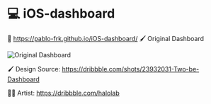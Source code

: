 # 💻 iOS-dashboard
🔗 https://pablo-frk.github.io/iOS-dashboard/
🖌️ Original Dashboard

![Original Dashboard](https://cdn.dribbble.com/userupload/13883650/file/original-a28b0fe0e061e75cfe4e95ecf58b925e.png?resize=1024x768)

🖌️ Design Source: https://dribbble.com/shots/23932031-Two-be-Dashboard

👨‍🎨 Artist: https://dribbble.com/halolab

